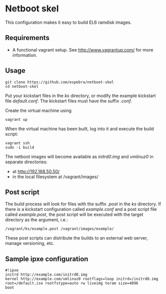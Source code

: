 Netboot skel
============

This configuration makes it easy to build EL6 ramdisk images.

Requirements
------------

* A functional vagrant setup. See http://www.vagrantup.com/ for more information.

Usage
-----

    git clone https://github.com/espebra/netboot-skel
    cd netboot-skel

Put your kickstart files in the *ks* directory, or modify the example kickstart file *default.conf*. The kickstart files must have the suffix *.conf*.

Create the virtual machine using

    vagrant up

When the virtual machine has been built, log into it and execute the build script:

    vagrant ssh
    sudo -i build

The netboot images will become available as *initrd0.img* and *vmlinuz0* in separate directories:

* at http://192.168.50.50/
* in the local filesystem at /vagrant/images/

Post script
-----------

The build process will look for files with the suffix *.post* in the *ks* directory. If there is a kickstart configuration called *example.conf* and a post script file called *example.post*, the post script will be executed with the target directory as the argument, i.e.:

    /vagrant/ks/example.post /vagrant/images/example/

These post scripts can distribute the builds to an external web server, manage versioning, etc.

Sample ipxe configuration
-------------------------

    #!ipxe
    initrd http://example.com/initrd0.img
    kernel http://example.com/vmlinuz0 rootflags=loop initrd=/initrd0.img root=/default.iso rootfstype=auto rw liveimg toram size=4096
    boot


